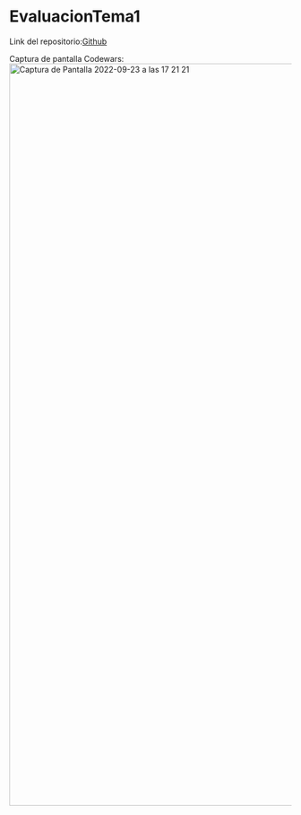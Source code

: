 # EvaluacionTema1

Link del repositorio:[Github](https://github.com/pelahumi/EvaluacionTema1)

Captura de pantalla Codewars:
<img width="1323" alt="Captura de Pantalla 2022-09-23 a las 17 21 21" src="https://user-images.githubusercontent.com/91721764/191996127-bd8a84b0-d175-40a0-8f8a-d28f968374f8.png">
